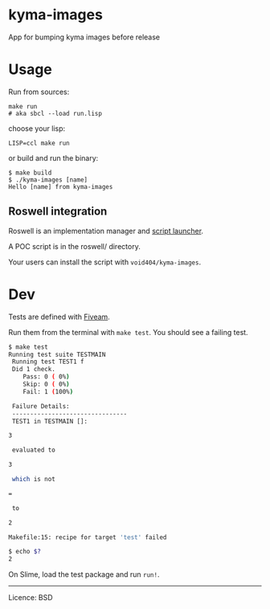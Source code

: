 # kyma-images

App for bumping kyma images before release

# Usage

Run from sources:

    make run
    # aka sbcl --load run.lisp

choose your lisp:

    LISP=ccl make run

or build and run the binary:

```
$ make build
$ ./kyma-images [name]
Hello [name] from kyma-images
```

## Roswell integration

Roswell is an implementation manager and [script launcher](https://github.com/roswell/roswell/wiki/Roswell-as-a-Scripting-Environment).

A POC script is in the roswell/ directory.

Your users can install the script with `void404/kyma-images`.

# Dev

Tests are defined with [Fiveam](https://common-lisp.net/project/fiveam/docs/).

Run them from the terminal with `make test`. You should see a failing test.

```bash
$ make test
Running test suite TESTMAIN
 Running test TEST1 f
 Did 1 check.
    Pass: 0 ( 0%)
    Skip: 0 ( 0%)
    Fail: 1 (100%)

 Failure Details:
 --------------------------------
 TEST1 in TESTMAIN []:

3

 evaluated to

3

 which is not

=

 to

2

Makefile:15: recipe for target 'test' failed

$ echo $?
2
```

On Slime, load the test package and run `run!`.

---

Licence: BSD
